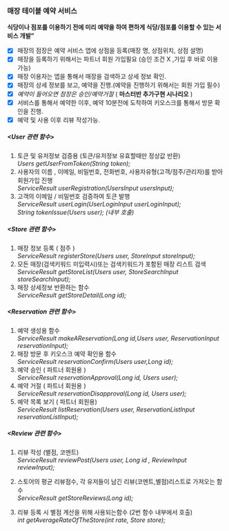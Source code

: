 ### 매장 테이블 예약 서비스
  
**식당이나 점포를 이용하기 전에 미리 예약을 하여 편하게 식당/점포를 이용할 수 있는 서비스 개발”**
- [x] 매장의 점장은 예약 서비스 앱에 상점을 등록(매장 명, 상점위치, 상점 설명)
- [x] 매장을 등록하기 위해서는 파트너 회원 가입필요 (승인 조건 X ,가입 후 바로 이용 가능)
- [x] 매장 이용자는 앱을 통해서 매장을 검색하고 상세 정보 확인.
- [x] 매장의 상세 정보를 보고, 예약을 진행.(예약을 진행하기 위해서는 회원 가입 필수)
- [x] *예약이 들어오면 점장은 승인/예약거절* ( **마스터반 추가구현 시나리오** )
- [x] 서비스를 통해서 예약한 이후, 예약 10분전에 도착하여 키오스크를 통해서 방문 확인을 진행.
- [x] 예약 및 사용 이후 리뷰 작성가능.

##### <User 관련 함수>
1. 토큰 및 유저정보 검증용 (토큰/유저정보 유효할때만 정상값 반환)<br>
    _Users getUserFromToken(String token);_<br>
2. 사용자의 이름 , 이메일, 비밀번호, 전화번호, 사용자유형(고객/점주/관리자)를 받아 회원가입 진행<br>
    _ServiceResult userRegistration(UsersInput usersInput);_<br>
3. 고객의 이메일 / 비밀번호 검증하여 토큰 발행<br>
    _ServiceResult userLogin(UserLoginInput userLoginInput);_<br>
    _String tokenIssue(Users user); (내부 호출)_<br>

##### <Store 관련 함수>
1. 매장 정보 등록 ( 점주 )<br>
   _ServiceResult registerStore(Users user, StoreInput storeInput);_<br>
2. 모든 매장(검색키워드 미입력시)또는 검색키워드가 포함된 매장 리스트 검색<br>
   _ServiceResult getStoreList(Users user, StoreSearchInput storeSearchInput);_<br>
3. 매장 상세정보 반환하는 함수<br>
   _ServiceResult getStoreDetail(Long id);_<br>

##### <Reservation 관련 함수>
1. 예약 생성용 함수<br>
    _ServiceResult makeAReservation(Long id,Users user, ReservationInput reservationInput);_<br>
2. 매장 방문 후 키오스크 예약 확인용 함수<br>
   _ServiceResult reservationConfirm(Users user,Long id);_<br>
3. 예약 승인 ( 파트너 회원용 )<br>
   _ServiceResult reservationApproval(Long id, Users user);_<br>
4.  예약 거절 ( 파트너 회원용 )<br>
    _ServiceResult reservationDisapproval(Long id, Users user);_<br>
5. 예약 목록 보기 ( 파트너 회원용)<br>
    _ServiceResult listReservation(Users user, ReservationListInput reservationListInput);_<br>

##### <Review 관련 함수>
1. 리뷰 작성 (별점, 코멘트)<br>
    _ServiceResult reviewPost(Users user, Long id , ReviewInput reviewInput);_<br>

2. 스토어의 평균 리뷰점수, 각 유저들이 남긴 리뷰(코멘트,별점)리스트로 가져오는 함수<br>
    _ServiceResult getStoreReviews(Long id);_<br>

3. 리뷰 등록 시 별점 계산을 위해 사용되는함수 (2번 함수 내부에서 호출)<br>
    _int getAverageRateOfTheStore(int rate, Store store);_<br>